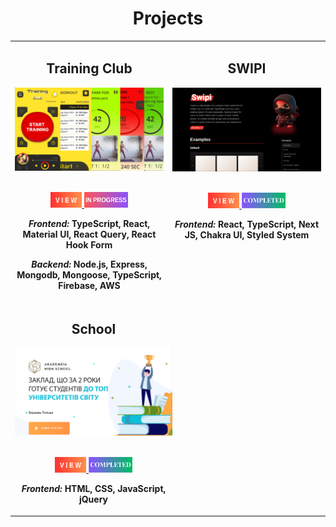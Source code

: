<h1 align="center">Projects</h1>

<table>
<tr style="display: flex;">
    <td width='50%'>
      <h2 align='center'>Training Club</h2>
      <div align='center'>  
        <a href="https://trainingclub.team/" alt="Training Club">
          <img  src='images/trainingClub.png' alt='Training_Club'/>
        </a>
        <br>
        <br>
        <p>
          <a href='https://trainingclub.team/'>
            <img width='50' height='25' src="images/view.png" alt='view'/>
          </a>
            <img width='70' height='25' src="images/inProgress.png" alt='inProgress'/>
        </p>
        <p><strong><i>Frontend: </i> TypeScript, React, Material UI, React Query, React Hook Form </strong></p>
        <p><strong><i>Backend: </i> Node.js, Express, Mongodb, Mongoose, TypeScript, Firebase, AWS </strong></p>
      </div>
    </td>
      <td  width='50%'>
      <h2 align='center'>SWIPI</h2>
      <div align='center'>  
        <a href="https://swipi.midstem.net/">
          <img   src='images/swipi.png' alt='Swipi'/>
        </a>
        <br>
        <br>
        <p>
          <a href='https://swipi.midstem.net/' alt="Swipi">
            <img width='50' height='25'  src="images/view.png" alt='view'/>
          </a>
            <img width='70' height='25' src="images/completed.png" alt='completed'/>
        </p>
        <p><strong><i>Frontend: </i>React, TypeScript, Next JS, Chakra UI, Styled System</strong></p>
        <br>
        <br>
        <br>  
      </div>
    </td>
  </tr>
  <tr style="display: flex;">
    <td width='50%'>
      <h2 align='center'>School</h2>
      <div align='center'>  
        <a href="https://maksym-tkachuk.github.io/school/" alt="School">
          <img  src='images/school.png' alt='School'/>
        </a>
        <br>
        <br>
        <p>
          <a href='https://maksym-tkachuk.github.io/school/'>
            <img width='50' height='25' src="images/view.png" alt='view'/>
          </a>
            <img width='70' height='25' src="images/completed.png" alt='completed'/>
        </p>
        <p><strong><i>Frontend: </i> HTML, CSS, JavaScript, jQuery </strong></p>
      </div>
    </td>
   
  </tr>
</table>
